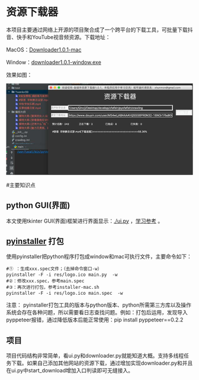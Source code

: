 # 资源下载器
本项目主要通过网络上开源的项目聚合成了一个跨平台的下载工具，可批量下载抖音、快手和YouTube视音频资源。下载地址：

MacOS：[Downloader1.0.1-mac](https://github.com/xhunmon/PythonIsTools/releases/download/v1.0.1/downloader1.0.1-mac)

Window：[downloader1.0.1-window.exe](https://github.com/xhunmon/PythonIsTools/releases/download/v1.0.1/downloader1.0.1-window.exe)

效果如图：

![下载器截图](./doc/example.jpg)

#主要知识点

## python GUI(界面)

本文使用tkinter GUI(界面)框架进行界面显示：[./ui.py](ui.py) ，[学习参考](https://www.cnblogs.com/shwee/p/9427975.html) 。

## [pyinstaller](https://pyinstaller.readthedocs.io/en/stable/) 打包

使用pyinstaller把python程序打包成window和mac可执行文件，主要命令如下：
```shell
#① ：生成xxx.spec文件；（去掉命令窗口-w）
pyinstaller -F -i res/logo.ico main.py  -w
#②：修改xxx.spec，参考main.spec
#③：再次进行打包，参考installer-mac.sh
pyinstaller -F -i res/logo.ico main.spec  -w
```
注意：
pyinstaller打包工具的版本与python版本、python所需第三方库以及操作系统会存在各种问题，所以需要看日志查找问题。例如：打包后运用，发现导入pyppeteer报错，通过降低版本后能正常使用：pip install pyppeteer==0.2.2

## 项目
项目代码结构非常简单，看ui.py和downloader.py就能知道大概。支持多线程任务下载。如果自己添加其他网站的资源下载，通过增加实现downloader.py和并且在ui.py中start_download增加入口判读即可无缝接入。
